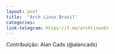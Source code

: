```yaml
---
layout: post
title:  "Arch Linux Brasil"
categories: 
link-telegram: https://t.me/archlinuxbr
---
```

Contribuição: Alan Cads (@alancads)

